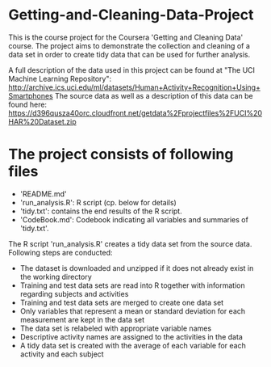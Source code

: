 # Getting-and-Cleaning-Data-Project

This is the course project for the Coursera 'Getting and Cleaning Data' course. The project aims to demonstrate the collection and cleaning of a data set in order to create tidy data that can be used for further analysis.

A full description of the data used in this project can be found at "The UCI Machine Learning Repository":
http://archive.ics.uci.edu/ml/datasets/Human+Activity+Recognition+Using+Smartphones
The source data as well as a description of this data can be found here:
https://d396qusza40orc.cloudfront.net/getdata%2Fprojectfiles%2FUCI%20HAR%20Dataset.zip

# The project consists of following files
- 'README.md'
- 'run_analysis.R': R script (cp. below for details)
- 'tidy.txt': contains the end results of the R script.
- 'CodeBook.md': Codebook indicating all variables and summaries of 'tidy.txt'.

The R script 'run_analysis.R' creates a tidy data set from the source data. Following steps are conducted:
- The dataset is downloaded and unzipped if it does not already exist in the working directory
- Training and test data sets are read into R together with information regarding subjects and activities
- Training and test data sets are merged to create one data set 
- Only variables that represent a mean or standard deviation for each measurement are kept in the data set
- The data set is relabeled with appropriate variable names
- Descriptive activity names are assigned to the activities in the data 
- A tidy data set is created with the average of each variable for each activity and each subject
